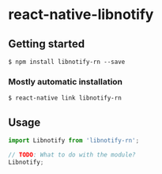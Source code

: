# react-native-libnotify

## Getting started

`$ npm install libnotify-rn --save`

### Mostly automatic installation

`$ react-native link libnotify-rn`

## Usage
```javascript
import Libnotify from 'libnotify-rn';

// TODO: What to do with the module?
Libnotify;
```
